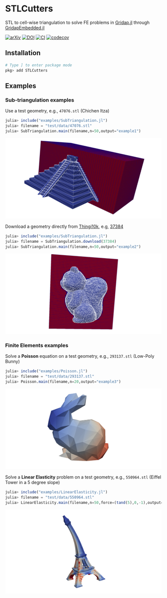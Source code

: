 # STLCutters

STL to cell-wise triangulation to solve FE problems in [Gridap.jl](https://github.com/gridap/Gridap.jl) through [GridapEmbedded.jl](https://github.com/gridap/GridapEmbedded.jl)

[![arXiv](https://img.shields.io/badge/arXiv-2110.01378-b31b1b.svg)](https://arxiv.org/abs/2110.01378)
[![DOI](https://zenodo.org/badge/402797993.svg)](https://zenodo.org/badge/latestdoi/402797993)
[![CI](https://github.com/gridap/STLCutters.jl/workflows/CI/badge.svg)](https://github.com/gridap/STLCutters.jl/actions?query=workflow%3ACI)
[![codecov](https://codecov.io/gh/gridap/STLCutters.jl/branch/main/graph/badge.svg)](https://codecov.io/gh/gridap/STLCutters.jl)


## Installation

```julia
# Type ] to enter package mode
pkg> add STLCutters
```

## Examples

### Sub-triangulation examples

Use a test geometry, e.g., `47076.stl` (Chichen Itza)
```julia
julia> include("examples/SubTriangulation.jl")
julia> filename = "test/data/47076.stl"
julia> SubTriangulation.main(filename,n=50,output="example1")
```
![Example 1](examples/example1.png)

Download a geometry directly from [Thingi10k](https://ten-thousand-models.appspot.com/), e.g, [37384](https://ten-thousand-models.appspot.com/detail.html?file_id=37384)
```julia
julia> include("examples/SubTriangulation.jl")
julia> filename = SubTriangulation.download(37384)
julia> SubTriangulation.main(filename,n=50,output="example2")
```
![Example 2](examples/example2.png)

### Finite Elements examples

Solve a **Poisson** equation on a test geometry, e.g., `293137.stl` (Low-Poly Bunny)
 ```julia
julia> include("examples/Poisson.jl")
julia> filename = "test/data/293137.stl"
julia> Poisson.main(filename,n=20,output="example3")
```

![Example 3](examples/example3.png)

Solve a **Linear Elasticity** problem on a test geometry, e.g., `550964.stl` (Eiffel Tower in a 5 degree slope)
 ```julia
julia> include("examples/LinearElasticity.jl")
julia> filename = "test/data/550964.stl"
julia> LinearElasticity.main(filename,n=50,force=(tand(5),0,-1),output="example4")
```

![Example 3](examples/example4.png)
